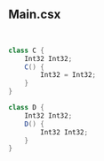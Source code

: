 ## Main.csx

```csharp


class C {
    Int32 Int32;
    C() {
        Int32 = Int32;
    }
}

class D {
    Int32 Int32;
    D() {
        Int32 Int32;
    }
}


```
